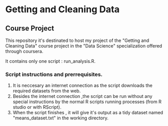 # Getting and Cleaning Data
## Course Project

This repository it's destinated to host my project of the "Getting and Cleaning Data" course project 
in the "Data Science" specialization offered through coursera.

It contains only one script : run_analysis.R. 

### Script instructions and prerrequisites.

1. It is neccesary an internet connection as the script downloads the required datasets from the web.
2. Besides the internet connection ,the script can be run without any special instructions by the normal R scripts running processes (from R studio or with RScript). 
3. When the script finishes , it will give it's output as a tidy dataset named "means_dataset.txt" in the working directory.
